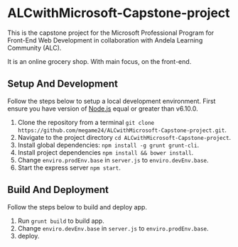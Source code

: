 # ALCwithMicrosoft-Capstone-project
This is the capstone project for the Microsoft Professional Program for Front-End Web Development in collaboration with Andela Learning Community (ALC).

It is an online grocery shop. With main focus, on the front-end.

## Setup And Development
Follow the steps below to setup a local development environment. First ensure you have version of [Node.js](http://nodejs.org/) equal or greater than v6.10.0.

1. Clone the repository from a terminal `git clone https://github.com/megame24/ALCwithMicrosoft-Capstone-project.git`.
2. Navigate to the project directory `cd ALCwithMicrosoft-Capstone-project`.
3. Install global dependencies: `npm install -g grunt grunt-cli`.
4. Install project dependencies `npm install && bower install`.
5. Change `enviro.prodEnv.base` in `server.js` to `enviro.devEnv.base`.
5. Start the express server `npm start`.

## Build And Deployment
Follow the steps below to build and deploy app.

1. Run `grunt build` to build app.
2. Change `enviro.devEnv.base` in `server.js` to `enviro.prodEnv.base`.
3. deploy.